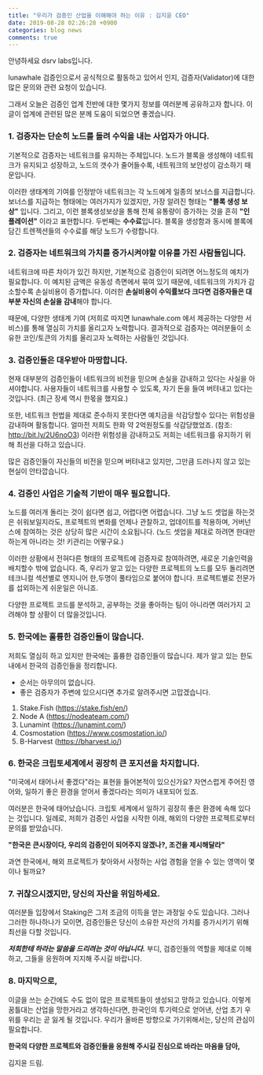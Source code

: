 ```yaml
---
title: "우리가 검증인 산업을 이해해야 하는 이유 : 김지윤 CEO"
date: 2019-08-28 02:26:28 +0900
categories: blog news
comments: true
---
```


안녕하세요 dsrv labs입니다.

lunawhale 검증인으로서 공식적으로 활동하고 있어서 인지,
검증자(Validator)에 대한 많은 문의와 관련 요청이 있습니다.

그래서 오늘은 검증인 업계 전반에 대한 몇가지 정보를 여러분께 공유하고자 합니다. 이 글이 업계에 관련된 많은 분께 도움이 되었으면 좋겠습니다.


### 1. 검증자는 단순히 노드를 돌려 수익을 내는 사업자가 아니다.

기본적으로 검증자는 네트워크를 유지하는 주체입니다.
노드가 블록을 생성해야 네트워크가 유지되고 성장하고, 노드의 갯수가 줄어들수록, 네트워크의 보안성이 감소하기 때문입니다.

이러한 생태계의 기여를 인정받아 네트워크는 각 노드에게 일종의 보너스를 지급합니다. 보너스를 지급하는 형태에는 여러가지가 있겠지만, 가장 알려진 형태는 **"블록 생성 보상"** 입니다. 그리고, 이런 블록생성보상을 통해 전체 유통량이 증가하는 것을 흔히 **"인플레이션"** 이라고 표현합니다.
두번째는 **수수료**입니다. 블록을 생성함과 동시에 블록에 담긴 트렌젝션들의 수수료를 해당 노드가 수령합니다.
 

### 2. 검증자는 네트워크의 가치를 증가시켜야할 이유를 가진 사람들입니다. 
네트워크에 따른 차이가 있긴 하지만, 기본적으로 검증인이 되려면 어느정도의 예치가 필요합니다. 이 예치된 금액은 유동성 측면에서 묶여 있기 때문에, 네트워크의 가치가 감소할수록 손실비용이 증가합니다.
이러한 **손실비용이 수익률보다 크다면 검증자들은 대부분 자신의 손실을 감내**해야 합니다.

때문에, 다양한 생태계 기여 (저희로 따지면 lunawhale.com 에서 제공하는 다양한 서비스)를 통해 열심히 가치를 올리고자 노력합니다.
결과적으로 검증자는 여러분들이 소유한 코인/토큰의 가치를 올리고자 노력하는 사람들인 것입니다.


### 3. 검증인들은 대우받아 마땅합니다.
현재 대부분의 검증인들이 네트워크의 비전을 믿으며 손실을 감내하고 있다는 사실을 아셔야합니다. 사용자들이 네트워크를 사용할 수 있도록, 자기 돈을 들여 버텨내고 있다는 것입니다. (최근 장세 역시 한몫을 했지요.)
 
또한, 네트워크 헌법을 제대로 준수하지 못한다면 예치금을 삭감당할수 있다는 위험성을 감내하며 활동합니다. 얼마전 저희도 한화 약 2억원정도를 삭감당했었죠. (참조: http://bit.ly/2U6noO3)
이러한 위험성을 감내하고도 저희는 네트워크를 유지하기 위해 최선을 다하고 있습니다.

많은 검증인들이 자신들의 비전을 믿으며 버텨내고 있지만, 그만큼 드러나지 않고 있는 현실이 안타깝습니다.



### 4. 검증인 사업은 기술적 기반이 매우 필요합니다.

노드를 여러개 돌리는 것이 쉽다면 쉽고, 어렵다면 어렵습니다.
그냥 노드 셋업을 하는것은 쉬워보일지라도, 프로젝트의 변화를 언제나 관찰하고, 업데이트를 적용하며, 거버넌스에 참여하는 것은 상당히 많은 시간이 소요됩니다. (노드 셋업을 제대로 하려면 한대만 하는게 아니라는 것! 키관리는 어떻구요.)

이러한 상황에서 전혀다른 형태의 프로젝트에 검증자로 참여하려면, 새로운 기술인력을 배치할수 밖에 없습니다. 즉, 우리가 알고 있는 다양한 프로젝트의 노드를 모두 돌리려면 테크니컬 섹션별로 엔지니어 한,두명이 풀타임으로 붙어야 합니다. 프로젝트별로 전문가를 섭외하는게 쉬운일은 아니죠.

다양한 프로젝트 코드를 분석하고, 공부하는 것을 좋아하는 팀이 아니라면 여러가지 고려해야 할 상황이 더 많을것입니다.

### 5. 한국에는 훌륭한 검증인들이 많습니다.
저희도 열심히 하고 있지만 한국에는 훌륭한 검증인들이 많습니다.
제가 알고 있는 한도내에서 한국의 검증인들을 정리합니다.
* 순서는 아무의미 없습니다.
* 좋은 검증자가 주변에 있으시다면 추가로 알려주시면 고맙겠습니다.

1. Stake.Fish (https://stake.fish/en/)
2. Node A (https://nodeateam.com/)
3. Lunamint (https://lunamint.com/)
4. Cosmostation (https://www.cosmostation.io/)
5. B-Harvest (https://bharvest.io/)


### 6.  한국은 크립토세계에서 굉장히 큰 포지션을 차지합니다.
"미국에서 태어나서 좋겠다"라는 표현을 들어본적이 있으신가요?
자연스럽게 주어진 영어와, 일하기 좋은 환경을 얻어서 좋겠다라는 의미가 내포되어 있죠.

여러분은 한국에 태어났습니다. 크립토 세계에서 일하기 굉장히 좋은 환경에 속해 있다는 것입니다. 일례로, 저희가 검증인 사업을 시작한 이래, 해외의 다양한 프로젝트로부터 문의를 받았습니다.

**"한국은 큰시장이다, 우리의 검증인이 되어주지 않겠나?, 조건을 제시해달라"**

과연 한국에서, 해외 프로젝트가 찾아와서 사정하는 사업 경험을 얻을 수 있는 영역이 몇이나 될까요?


### 7.  귀찮으시겠지만, 당신의 자산을 위임하세요.
여러분들 입장에서 Staking은 그저 조금의 이득을 얻는 과정일 수도 있습니다. 그러나 그러한 하나하나가 모이면, 검증인들은 당신이 소유한 자산의 가치를 증가시키기 위해 최선을 다할 것입니다.

***저희한테 하라는 말씀을 드리려는 것이 아닙니다.***
부디, 검증인들의 역할을 제대로 이해하고, 그들을 응원하며 지지해 주시길 바랍니다.

### 8.  마지막으로,
이글을 쓰는 순간에도 수도 없이 많은 프로젝트들이 생성되고 망하고 있습니다. 이렇게 꿈틀대는 산업을 망한거라고 생각하신다면,  한국인의 투기력으로 얻어낸, 산업 초기 우위를 우리는 곧 잃게 될 것입니다.
우리가 올바른 방향으로 가기위해서는, 당신의 관심이 필요합니다.

**한국의 다양한 프로젝트와 검증인들을 응원해 주시길 진심으로 바라는 마음을 담아,**

김지윤 드림.


